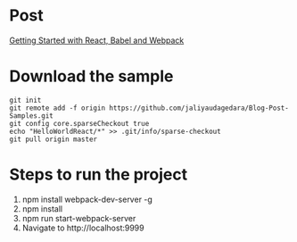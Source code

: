 # Post
[Getting Started with React, Babel and Webpack](http://jaliyaudagedara.blogspot.com/2017/02/getting-started-with-react-babel-and.html)

# Download the sample
```
git init
git remote add -f origin https://github.com/jaliyaudagedara/Blog-Post-Samples.git
git config core.sparseCheckout true
echo "HelloWorldReact/*" >> .git/info/sparse-checkout
git pull origin master
```

# Steps to run the project
1. npm install webpack-dev-server -g
2. npm install
3. npm run start-webpack-server
4. Navigate to http://localhost:9999